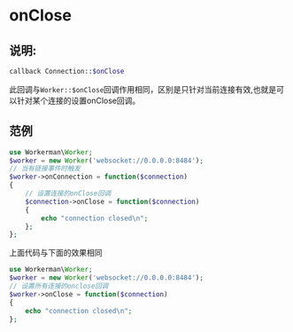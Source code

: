 # onClose
## 说明:
```php
callback Connection::$onClose
```

此回调与```Worker::$onClose```回调作用相同，区别是只针对当前连接有效,也就是可以针对某个连接的设置onClose回调。

## 范例

```php
use Workerman\Worker;
$worker = new Worker('websocket://0.0.0.0:8484');
// 当有链接事件时触发
$worker->onConnection = function($connection)
{
    // 设置连接的onClose回调
    $connection->onClose = function($connection)
    {
        echo "connection closed\n";
    };
};
```

上面代码与下面的效果相同

```php
use Workerman\Worker;
$worker = new Worker('websocket://0.0.0.0:8484');
// 设置所有连接的onclose回调
$worker->onClose = function($connection)
{
    echo "connection closed\n";
};
```

